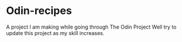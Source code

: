 # Odin-recipes

A project I am making while going through The Odin Project 
Well try to update this project as my skill increases.